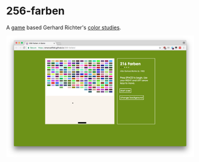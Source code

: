 # 256-farben

A [game](https://emanuelfeld.github.io/256-farben) based Gerhard Richter's [color studies](https://www.sfmoma.org/artwork/FC.643).

[![](img/screenshot.png)](https://emanuelfeld.github.io/256-farben)
